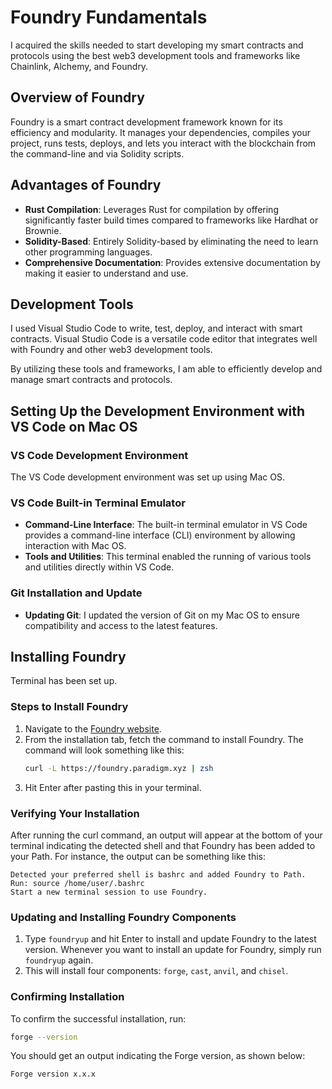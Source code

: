 # Foundry Fundamentals

I acquired the skills needed to start developing my smart contracts and protocols using the best web3 development tools and frameworks like Chainlink, Alchemy, and Foundry.

## Overview of Foundry
Foundry is a smart contract development framework known for its efficiency and modularity. It manages your dependencies, compiles your project, runs tests, deploys, and lets you interact with the blockchain from the command-line and via Solidity scripts. 

## Advantages of Foundry
- **Rust Compilation**: Leverages Rust for compilation by offering significantly faster build times compared to frameworks like Hardhat or Brownie.
- **Solidity-Based**: Entirely Solidity-based  by eliminating the need to learn other programming languages.
- **Comprehensive Documentation**: Provides extensive documentation by making it easier to understand and use.

## Development Tools
I used Visual Studio Code to write, test, deploy, and interact with smart contracts. Visual Studio Code is a versatile code editor that integrates well with Foundry and other web3 development tools.

By utilizing these tools and frameworks, I am able to efficiently develop and manage smart contracts and protocols.

## Setting Up the Development Environment with VS Code on Mac OS

### VS Code Development Environment
The VS Code development environment was set up using Mac OS. 

### VS Code Built-in Terminal Emulator
- **Command-Line Interface**: The built-in terminal emulator in VS Code provides a command-line interface (CLI) environment by allowing interaction with Mac OS.
- **Tools and Utilities**: This terminal enabled the running of various tools and utilities directly within VS Code.

### Git Installation and Update
- **Updating Git**: I updated the version of Git on my Mac OS to ensure compatibility and access to the latest features.

## Installing Foundry

Terminal has been set up.

### Steps to Install Foundry
1. Navigate to the [Foundry website](https://foundry.paradigm.xyz).
2. From the installation tab, fetch the command to install Foundry. The command will look something like this:
   ```zsh
   curl -L https://foundry.paradigm.xyz | zsh
   ```
3. Hit Enter after pasting this in your terminal.

### Verifying Your Installation
After running the curl command, an output will appear at the bottom of your terminal indicating the detected shell and that Foundry has been added to your Path. For instance, the output can be something like this:
```
Detected your preferred shell is bashrc and added Foundry to Path.
Run: source /home/user/.bashrc
Start a new terminal session to use Foundry.
```

### Updating and Installing Foundry Components
1. Type `foundryup` and hit Enter to install and update Foundry to the latest version. Whenever you want to install an update for Foundry, simply run `foundryup` again.
2. This will install four components: `forge`, `cast`, `anvil`, and `chisel`.

### Confirming Installation
To confirm the successful installation, run:
```bash
forge --version
```
You should get an output indicating the Forge version, as shown below:
```
Forge version x.x.x
```
